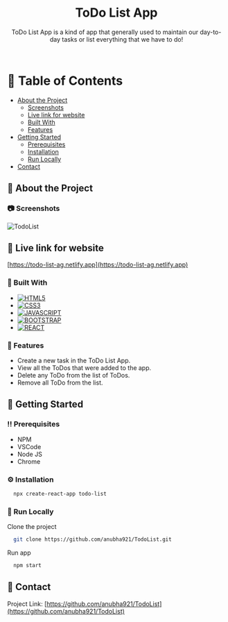 <!--
Hey, thanks for using the awesome-readme-template template.  
If you have any enhancements, then fork this project and create a pull request 
or just open an issue with the label "enhancement".
Don't forget to give this project a star for additional support ;)
Maybe you can mention me or this repo in the acknowledgements too
-->
<div align="center">

  <h1>ToDo List App</h1>
  
  <p>
    ToDo List App is a kind of app that generally used to maintain our day-to-day tasks or list everything that we have to do!
  </p>
  
</div>

<br />

<!-- Table of Contents -->
# :notebook_with_decorative_cover: Table of Contents

- [About the Project](#star2-about-the-project)
  * [Screenshots](#camera-screenshots)
  * [Live link for website](#star2-live-link-for-website)
  * [Built With](#space_invader-built-with)
  * [Features](#dart-features)
- [Getting Started](#toolbox-getting-started)
  * [Prerequisites](#bangbang-prerequisites)
  * [Installation](#gear-installation)
  * [Run Locally](#running-run-locally)
 - [Contact](#handshake-contact)
  
<!-- About the Project -->
## :star2: About the Project


<!-- Screenshots -->
### :camera: Screenshots

![TodoList](https://user-images.githubusercontent.com/59173421/213868070-79eeb4d8-3ffd-426d-b970-637a7d02fd93.PNG)

<!-- Live link for website -->
## :star2: Live link for website

 [https://todo-list-ag.netlify.app](https://todo-list-ag.netlify.app)

### :space_invader: Built With

* [![HTML5](https://img.shields.io/badge/HTML5-E34F26?style=for-the-badge&logo=html5&logoColor=white)](https://html.com/html5/)
* [![CSS3](https://img.shields.io/badge/CSS3-1572B6?style=for-the-badge&logo=css3&logoColor=white)](https://www.educba.com/what-is-css3/)
* [![JAVASCRIPT](https://img.shields.io/badge/JavaScript-323330?style=for-the-badge&logo=javascript&logoColor=F7DF1E)](https://www.javascript.com/)
* [![BOOTSTRAP](https://img.shields.io/badge/Bootstrap-563D7C?style=for-the-badge&logo=bootstrap&logoColor=white)](https://getbootstrap.com/)
* [![REACT](https://camo.githubusercontent.com/4e4a3b5c3e9c00501ec866e2f2466c5a6032f838aca5f2cf3b14450e39e8a2f0/68747470733a2f2f696d672e736869656c64732e696f2f62616467652f72656163742532302d2532333230323332612e7376673f267374796c653d666f722d7468652d6261646765266c6f676f3d7265616374266c6f676f436f6c6f723d253233363144414642)](https://reactjs.org/)

<!-- Features -->
### :dart: Features

- Create a new task in the ToDo List App.
- View all the ToDos that were added to the app.
- Delete any ToDo from the list of ToDos.
- Remove all ToDo from the list.

<!-- Getting Started -->
## 	:toolbox: Getting Started

<!-- Prerequisites -->
### :bangbang: Prerequisites

- NPM
- VSCode
- Node JS
- Chrome 

<!-- Installation -->
### :gear: Installation

```bash
  npx create-react-app todo-list
```

<!-- Run Locally -->
### :running: Run Locally

Clone the project

```bash
  git clone https://github.com/anubha921/TodoList.git
```

Run app

```bash
  npm start
```

<!-- Contact -->
## :handshake: Contact

Project Link: [https://github.com/anubha921/TodoList](https://github.com/anubha921/TodoList)
